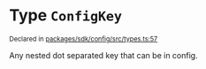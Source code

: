 # Type `ConfigKey`
<sub>Declared in [packages/sdk/config/src/types.ts:57](https://github.com/dxos/dxos/blob/main/packages/sdk/config/src/types.ts#L57)</sub>


Any nested dot separated key that can be in config.